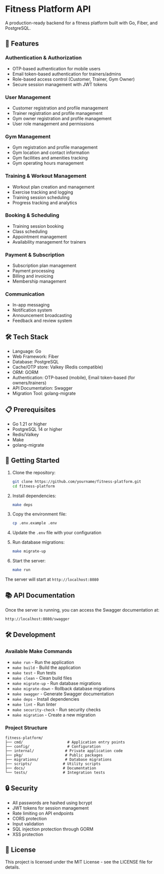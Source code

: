 # Fitness Platform API

A production-ready backend for a fitness platform built with Go, Fiber, and PostgreSQL.

## 🚀 Features

### Authentication & Authorization
- OTP-based authentication for mobile users
- Email token-based authentication for trainers/admins
- Role-based access control (Customer, Trainer, Gym Owner)
- Secure session management with JWT tokens

### User Management
- Customer registration and profile management
- Trainer registration and profile management
- Gym owner registration and profile management
- User role management and permissions

### Gym Management
- Gym registration and profile management
- Gym location and contact information
- Gym facilities and amenities tracking
- Gym operating hours management

### Training & Workout Management
- Workout plan creation and management
- Exercise tracking and logging
- Training session scheduling
- Progress tracking and analytics

### Booking & Scheduling
- Training session booking
- Class scheduling
- Appointment management
- Availability management for trainers

### Payment & Subscription
- Subscription plan management
- Payment processing
- Billing and invoicing
- Membership management

### Communication
- In-app messaging
- Notification system
- Announcement broadcasting
- Feedback and review system

## 🛠️ Tech Stack

- Language: Go
- Web Framework: Fiber
- Database: PostgreSQL
- Cache/OTP store: Valkey (Redis compatible)
- ORM: GORM
- Authentication: OTP-based (mobile), Email token-based (for owners/trainers)
- API Documentation: Swagger
- Migration Tool: golang-migrate

## 📋 Prerequisites

- Go 1.21 or higher
- PostgreSQL 14 or higher
- Redis/Valkey
- Make
- golang-migrate

## 🚀 Getting Started

1. Clone the repository:

   ```bash
   git clone https://github.com/yourname/fitness-platform.git
   cd fitness-platform
   ```

2. Install dependencies:

   ```bash
   make deps
   ```

3. Copy the environment file:

   ```bash
   cp .env.example .env
   ```

4. Update the `.env` file with your configuration

5. Run database migrations:

   ```bash
   make migrate-up
   ```

6. Start the server:
   ```bash
   make run
   ```

The server will start at `http://localhost:8080`

## 📚 API Documentation

Once the server is running, you can access the Swagger documentation at:

```
http://localhost:8080/swagger
```

## 🛠️ Development

### Available Make Commands

- `make run` - Run the application
- `make build` - Build the application
- `make test` - Run tests
- `make clean` - Clean build files
- `make migrate-up` - Run database migrations
- `make migrate-down` - Rollback database migrations
- `make swagger` - Generate Swagger documentation
- `make deps` - Install dependencies
- `make lint` - Run linter
- `make security-check` - Run security checks
- `make migration` - Create a new migration

### Project Structure

```
fitness-platform/
├── cmd/                    # Application entry points
├── config/                 # Configuration
├── internal/              # Private application code
├── pkg/                   # Public packages
├── migrations/            # Database migrations
├── scripts/              # Utility scripts
├── docs/                 # Documentation
└── tests/                # Integration tests
```

## 🔒 Security

- All passwords are hashed using bcrypt
- JWT tokens for session management
- Rate limiting on API endpoints
- CORS protection
- Input validation
- SQL injection protection through GORM
- XSS protection

## 📝 License

This project is licensed under the MIT License - see the LICENSE file for details.

